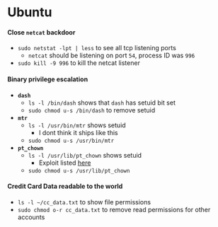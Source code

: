 # Ubuntu

#### Close `netcat` backdoor
- `sudo netstat -lpt | less` to see all tcp listening ports
  - `netcat` should be listening on port `54`, process ID was `996`
- `sudo kill -9 996` to kill the netcat listener

#### Binary privilege escalation
- **`dash`**
  - `ls -l /bin/dash` shows that `dash` has setuid bit set
  - `sudo chmod u-s /bin/dash` to remove setuid
- **`mtr`**
  - `ls -l /usr/bin/mtr` shows setuid
    - I dont think it ships like this
  - `sudo chmod u-s /usr/bin/mtr`
- **`pt_chown`**
  - `ls -l /usr/lib/pt_chown` shows setuid
    - Exploit listed [here](https://packetstormsecurity.com/files/141910/Ubuntu-PT-Chown-Privilege-Escalation.html)
  - `sudo chmod u-s /usr/lib/pt_chown`

#### Credit Card Data readable to the world
- `ls -l ~/cc_data.txt` to show file permissions
- `sudo chmod o-r cc_data.txt` to remove read permissions for other accounts
